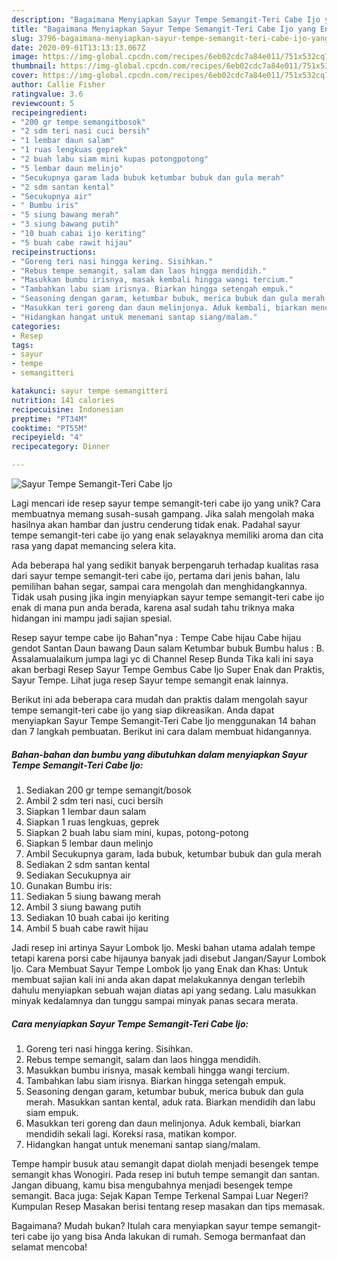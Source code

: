 ```yaml
---
description: "Bagaimana Menyiapkan Sayur Tempe Semangit-Teri Cabe Ijo yang Enak Banget"
title: "Bagaimana Menyiapkan Sayur Tempe Semangit-Teri Cabe Ijo yang Enak Banget"
slug: 3796-bagaimana-menyiapkan-sayur-tempe-semangit-teri-cabe-ijo-yang-enak-banget
date: 2020-09-01T13:13:13.067Z
image: https://img-global.cpcdn.com/recipes/6eb02cdc7a84e011/751x532cq70/sayur-tempe-semangit-teri-cabe-ijo-foto-resep-utama.jpg
thumbnail: https://img-global.cpcdn.com/recipes/6eb02cdc7a84e011/751x532cq70/sayur-tempe-semangit-teri-cabe-ijo-foto-resep-utama.jpg
cover: https://img-global.cpcdn.com/recipes/6eb02cdc7a84e011/751x532cq70/sayur-tempe-semangit-teri-cabe-ijo-foto-resep-utama.jpg
author: Callie Fisher
ratingvalue: 3.6
reviewcount: 5
recipeingredient:
- "200 gr tempe semangitbosok"
- "2 sdm teri nasi cuci bersih"
- "1 lembar daun salam"
- "1 ruas lengkuas geprek"
- "2 buah labu siam mini kupas potongpotong"
- "5 lembar daun melinjo"
- "Secukupnya garam lada bubuk ketumbar bubuk dan gula merah"
- "2 sdm santan kental"
- "Secukupnya air"
- " Bumbu iris"
- "5 siung bawang merah"
- "3 siung bawang putih"
- "10 buah cabai ijo keriting"
- "5 buah cabe rawit hijau"
recipeinstructions:
- "Goreng teri nasi hingga kering. Sisihkan."
- "Rebus tempe semangit, salam dan laos hingga mendidih."
- "Masukkan bumbu irisnya, masak kembali hingga wangi tercium."
- "Tambahkan labu siam irisnya. Biarkan hingga setengah empuk."
- "Seasoning dengan garam, ketumbar bubuk, merica bubuk dan gula merah. Masukkan santan kental, aduk rata. Biarkan mendidih dan labu siam empuk."
- "Masukkan teri goreng dan daun melinjonya. Aduk kembali, biarkan mendidih sekali lagi. Koreksi rasa, matikan kompor."
- "Hidangkan hangat untuk menemani santap siang/malam."
categories:
- Resep
tags:
- sayur
- tempe
- semangitteri

katakunci: sayur tempe semangitteri 
nutrition: 141 calories
recipecuisine: Indonesian
preptime: "PT34M"
cooktime: "PT55M"
recipeyield: "4"
recipecategory: Dinner

---
```



![Sayur Tempe Semangit-Teri Cabe Ijo](https://img-global.cpcdn.com/recipes/6eb02cdc7a84e011/751x532cq70/sayur-tempe-semangit-teri-cabe-ijo-foto-resep-utama.jpg)

Lagi mencari ide resep sayur tempe semangit-teri cabe ijo yang unik? Cara membuatnya memang susah-susah gampang. Jika salah mengolah maka hasilnya akan hambar dan justru cenderung tidak enak. Padahal sayur tempe semangit-teri cabe ijo yang enak selayaknya memiliki aroma dan cita rasa yang dapat memancing selera kita.

Ada beberapa hal yang sedikit banyak berpengaruh terhadap kualitas rasa dari sayur tempe semangit-teri cabe ijo, pertama dari jenis bahan, lalu pemilihan bahan segar, sampai cara mengolah dan menghidangkannya. Tidak usah pusing jika ingin menyiapkan sayur tempe semangit-teri cabe ijo enak di mana pun anda berada, karena asal sudah tahu triknya maka hidangan ini mampu jadi sajian spesial.

Resep sayur tempe cabe ijo Bahan&#34;nya : Tempe Cabe hijau Cabe hijau gendot Santan Daun bawang Daun salam Ketumbar bubuk Bumbu halus : B. Assalamualaikum jumpa lagi yc di Channel Resep Bunda Tika kali ini saya akan berbagi Resep Sayur Tempe Gembus Cabe Ijo Super Enak dan Praktis, Sayur Tempe. Lihat juga resep Sayur tempe semangit enak lainnya.


Berikut ini ada beberapa cara mudah dan praktis dalam mengolah sayur tempe semangit-teri cabe ijo yang siap dikreasikan. Anda dapat menyiapkan Sayur Tempe Semangit-Teri Cabe Ijo menggunakan 14 bahan dan 7 langkah pembuatan. Berikut ini cara dalam membuat hidangannya.

<!--inarticleads1-->

##### Bahan-bahan dan bumbu yang dibutuhkan dalam menyiapkan Sayur Tempe Semangit-Teri Cabe Ijo:

1. Sediakan 200 gr tempe semangit/bosok
1. Ambil 2 sdm teri nasi, cuci bersih
1. Siapkan 1 lembar daun salam
1. Siapkan 1 ruas lengkuas, geprek
1. Siapkan 2 buah labu siam mini, kupas, potong-potong
1. Siapkan 5 lembar daun melinjo
1. Ambil Secukupnya garam, lada bubuk, ketumbar bubuk dan gula merah
1. Sediakan 2 sdm santan kental
1. Sediakan Secukupnya air
1. Gunakan  Bumbu iris:
1. Sediakan 5 siung bawang merah
1. Ambil 3 siung bawang putih
1. Sediakan 10 buah cabai ijo keriting
1. Ambil 5 buah cabe rawit hijau


Jadi resep ini artinya Sayur Lombok Ijo. Meski bahan utama adalah tempe tetapi karena porsi cabe hijaunya banyak jadi disebut Jangan/Sayur Lombok Ijo. Cara Membuat Sayur Tempe Lombok Ijo yang Enak dan Khas: Untuk membuat sajian kali ini anda akan dapat melakukannya dengan terlebih dahulu menyiapkan sebuah wajan diatas api yang sedang. Lalu masukkan minyak kedalamnya dan tunggu sampai minyak panas secara merata. 

<!--inarticleads2-->

##### Cara menyiapkan Sayur Tempe Semangit-Teri Cabe Ijo:

1. Goreng teri nasi hingga kering. Sisihkan.
1. Rebus tempe semangit, salam dan laos hingga mendidih.
1. Masukkan bumbu irisnya, masak kembali hingga wangi tercium.
1. Tambahkan labu siam irisnya. Biarkan hingga setengah empuk.
1. Seasoning dengan garam, ketumbar bubuk, merica bubuk dan gula merah. Masukkan santan kental, aduk rata. Biarkan mendidih dan labu siam empuk.
1. Masukkan teri goreng dan daun melinjonya. Aduk kembali, biarkan mendidih sekali lagi. Koreksi rasa, matikan kompor.
1. Hidangkan hangat untuk menemani santap siang/malam.


Tempe hampir busuk atau semangit dapat diolah menjadi besengek tempe semangit khas Wonogiri. Pada resep ini butuh tempe semangit dan santan. Jangan dibuang, kamu bisa mengubahnya menjadi besengek tempe semangit. Baca juga: Sejak Kapan Tempe Terkenal Sampai Luar Negeri? Kumpulan Resep Masakan berisi tentang resep masakan dan tips memasak. 

Bagaimana? Mudah bukan? Itulah cara menyiapkan sayur tempe semangit-teri cabe ijo yang bisa Anda lakukan di rumah. Semoga bermanfaat dan selamat mencoba!
